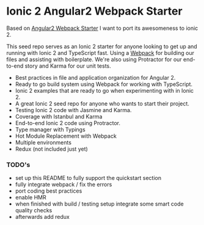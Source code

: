# Ionic 2 Angular2 Webpack Starter

Based on [Angular2 Webpack Starter](https://github.com/AngularClass/angular2-webpack-starter)
I want to port its awesomeness to ionic 2.

This seed repo serves as an Ionic 2 starter for anyone looking to get up and running with Ionic 2 and TypeScript fast. Using a [Webpack](http://webpack.github.io/) for building our files and assisting with boilerplate. We're also using Protractor for our end-to-end story and Karma for our unit tests.
* Best practices in file and application organization for Angular 2.
* Ready to go build system using Webpack for working with TypeScript.
* Ionic 2 examples that are ready to go when experimenting with in Ionic 2.
* A great Ionic 2 seed repo for anyone who wants to start their project.
* Testing Ionic 2 code with Jasmine and Karma.
* Coverage with Istanbul and Karma
* End-to-end Ionic 2 code using Protractor.
* Type manager with Typings
* Hot Module Replacement with Webpack
* Multiple environments
* Redux (not included just yet)

### TODO's
  - set up this README to fully support the quickstart section
  - fully integrate webpack / fix the errors
  - port coding best practices
  - enable HMR
  - when finished with build / testing setup integrate some smart code quality checks
  - afterwards add redux

